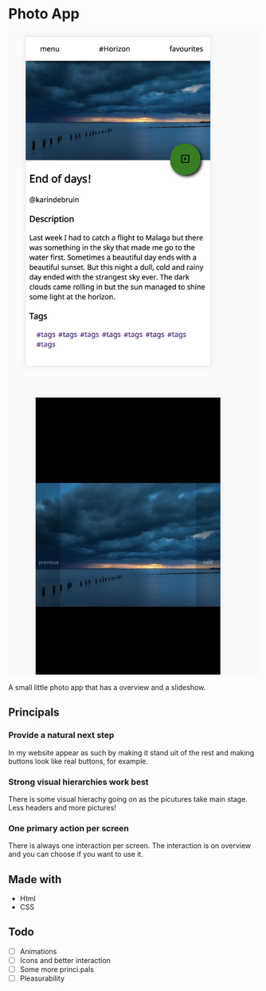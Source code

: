 # Photo App

![detailpage](images/detail.png)
![slideshow](images/slideshow.png)

A small little photo app that has a overview and a slideshow.

## Principals

### Provide a natural next step
In my website appear as such by making it stand uit of the rest and making buttons look like real buttons, for example.

### Strong visual hierarchies work best
There is some visual hierachy going on as the picutures take main stage. Less headers and more pictures!


### One primary action per screen
There is always one interaction per screen. The interaction is on overview and you can choose if you want to use it.


## Made with
* Html
* CSS

## Todo

- [ ] Animations
- [ ] Icons and better interaction
- [ ] Some more princi.pals
- [ ] Pleasurability
